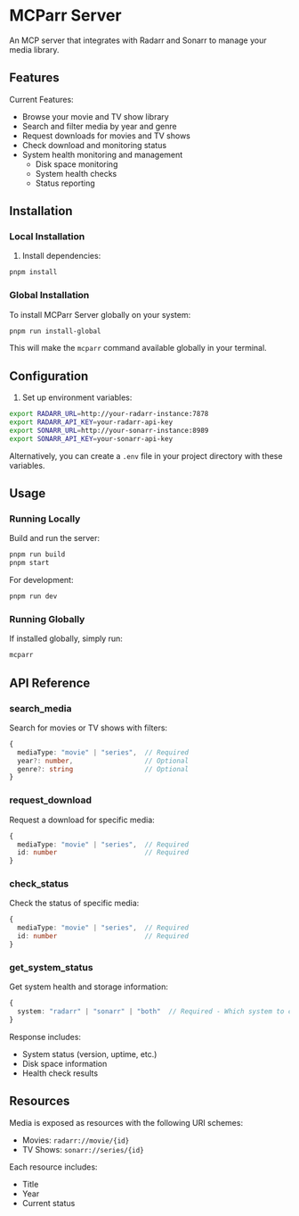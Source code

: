 # MCParr Server

An MCP server that integrates with Radarr and Sonarr to manage your media library.

## Features

Current Features:
- Browse your movie and TV show library
- Search and filter media by year and genre
- Request downloads for movies and TV shows
- Check download and monitoring status
- System health monitoring and management
  - Disk space monitoring
  - System health checks
  - Status reporting

## Installation

### Local Installation

1. Install dependencies:
```bash
pnpm install
```

### Global Installation

To install MCParr Server globally on your system:

```bash
pnpm run install-global
```

This will make the `mcparr` command available globally in your terminal.

## Configuration

1. Set up environment variables:
```bash
export RADARR_URL=http://your-radarr-instance:7878
export RADARR_API_KEY=your-radarr-api-key
export SONARR_URL=http://your-sonarr-instance:8989
export SONARR_API_KEY=your-sonarr-api-key
```

Alternatively, you can create a `.env` file in your project directory with these variables.

## Usage

### Running Locally

Build and run the server:
```bash
pnpm run build
pnpm start
```

For development:
```bash
pnpm run dev
```

### Running Globally

If installed globally, simply run:
```bash
mcparr
```

## API Reference

### search_media
Search for movies or TV shows with filters:
```typescript
{
  mediaType: "movie" | "series",  // Required
  year?: number,                  // Optional
  genre?: string                  // Optional
}
```

### request_download
Request a download for specific media:
```typescript
{
  mediaType: "movie" | "series",  // Required
  id: number                      // Required
}
```

### check_status
Check the status of specific media:
```typescript
{
  mediaType: "movie" | "series",  // Required
  id: number                      // Required
}
```

### get_system_status
Get system health and storage information:
```typescript
{
  system: "radarr" | "sonarr" | "both"  // Required - Which system to check
}
```

Response includes:
- System status (version, uptime, etc.)
- Disk space information
- Health check results

## Resources

Media is exposed as resources with the following URI schemes:
- Movies: `radarr://movie/{id}`
- TV Shows: `sonarr://series/{id}`

Each resource includes:
- Title
- Year
- Current status
